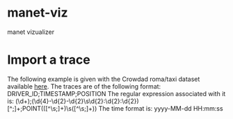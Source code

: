 # manet-viz
manet vizualizer

# Import a trace
The following example is given with the Crowdad roma/taxi dataset available [here][1].
The traces are of the following format: 
	DRIVER_ID;TIMESTAMP;POSITION
The regular expression associated with it is:
	(\d+);(\d{4}\-\d{2}\-\d{2}\s\d{2}\:\d{2}\:\d{2})[^;]+;POINT\(([^\s;]+)\s([^\s;]+)\)
The time format is:
	yyyy-MM-dd HH:mm:ss

[1]:	http://crawdad.cs.dartmouth.edu/roma/taxi/ "Crawdad roma/taxi dataset"